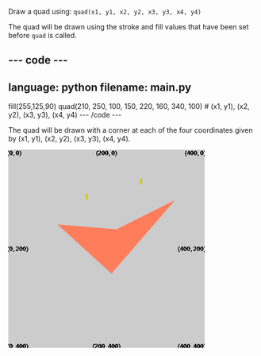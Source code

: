 Draw a quad using: `quad(x1, y1, x2, y2, x3, y3, x4, y4)`

The quad will be drawn using the stroke and fill values that have been set before `quad` is called.

--- code ---
---
language: python
filename: main.py
---
  fill(255,125,90) quad(210, 250, 100, 150, 220, 160, 340, 100) # (x1, y1), (x2, y2), (x3, y3), (x4, y4) --- /code ---

The quad will be drawn with a corner at each of the four coordinates given by (x1, y1), (x2, y2), (x3, y3), (x4, y4).

![The output area showing a quad with corners at the coordinates from the code.](images/example.png)
